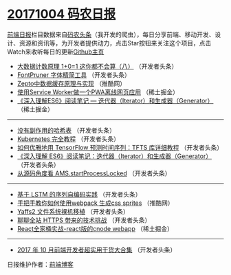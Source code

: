 # [20171004 码农日报](https://toutiao.qdkfweb.cn/date/2017/10/04)

[前端日报](https://qdkfweb.cn/c/news)栏目数据来自[码农头条](https://toutiao.qdkfweb.cn/)（我开发的爬虫），每日分享前端、移动开发、设计、资源和资讯等，为开发者提供动力，点击Star按钮来关注这个项目，点击Watch来收听每日的更新[Github主页](https://github.com/kujian/frontendDaily)
* [大数据计数原理 1+0=1 这你都不会算（八）](https://toutiao.qdkfweb.cn/53159.html) （开发者头条）
* [FontPruner 字体精简工具](https://toutiao.qdkfweb.cn/53154.html) （开发者头条）
* [Zepto中数据缓存原理与实现](https://toutiao.qdkfweb.cn/53142.html) （推酷网）
* [使用Service Worker做一个PWA离线网页应用](https://toutiao.qdkfweb.cn/53146.html) （稀土掘金）
* [《深入理解ES6》阅读笔记 &#8212; 迭代器（Iterator）和生成器（Generator）](https://toutiao.qdkfweb.cn/53147.html) （稀土掘金）

***
* [没有副作用的哈希表](https://toutiao.qdkfweb.cn/53162.html) （开发者头条）
* [Kubernetes 完全教程](https://toutiao.qdkfweb.cn/53152.html) （开发者头条）
* [如何优雅地用 TensorFlow 预测时间序列：TFTS 库详细教程](https://toutiao.qdkfweb.cn/53153.html) （开发者头条）
* [《深入理解 ES6》阅读笔记：迭代器（Iterator）和生成器（Generator）](https://toutiao.qdkfweb.cn/53156.html) （开发者头条）
* [从源码角度看 AMS.startProcessLocked](https://toutiao.qdkfweb.cn/53157.html) （开发者头条）

***
* [基于 LSTM 的序列自编码实践](https://toutiao.qdkfweb.cn/53158.html) （开发者头条）
* [手把手教你如何使用webpack 生成css sprites](https://toutiao.qdkfweb.cn/53143.html) （推酷网）
* [Yaffs2 文件系统裸机移植](https://toutiao.qdkfweb.cn/53160.html) （开发者头条）
* [聊聊全站 HTTPS 带来的技术挑战](https://toutiao.qdkfweb.cn/53161.html) （开发者头条）
* [React全家桶实战-react版的cnode webapp](https://toutiao.qdkfweb.cn/53148.html) （稀土掘金）

***
* [2017 年 10 月前端开发者超实用干货大合集](https://toutiao.qdkfweb.cn/53155.html) （开发者头条）

日报维护作者：[前端博客](https://qdkfweb.cn/) 